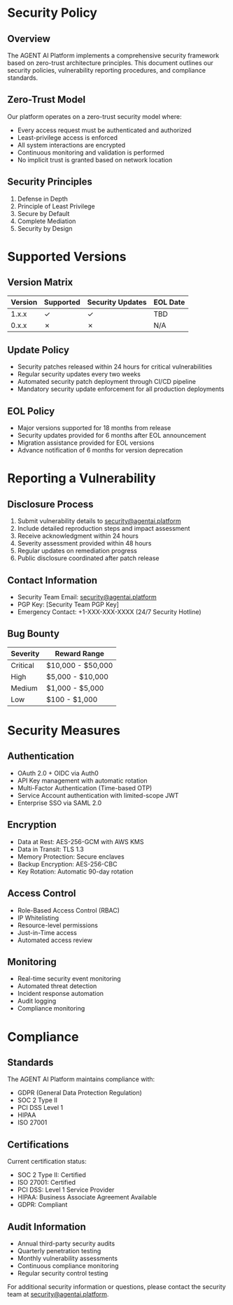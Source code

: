 # Security Policy

## Overview

The AGENT AI Platform implements a comprehensive security framework based on zero-trust architecture principles. This document outlines our security policies, vulnerability reporting procedures, and compliance standards.

## Zero-Trust Model

Our platform operates on a zero-trust security model where:
- Every access request must be authenticated and authorized
- Least-privilege access is enforced
- All system interactions are encrypted
- Continuous monitoring and validation is performed
- No implicit trust is granted based on network location

## Security Principles

1. Defense in Depth
2. Principle of Least Privilege
3. Secure by Default
4. Complete Mediation
5. Security by Design

# Supported Versions

## Version Matrix

| Version | Supported | Security Updates | EOL Date |
|---------|-----------|------------------|-----------|
| 1.x.x   | ✓         | ✓               | TBD       |
| 0.x.x   | ✗         | ✗               | N/A       |

## Update Policy

- Security patches released within 24 hours for critical vulnerabilities
- Regular security updates every two weeks
- Automated security patch deployment through CI/CD pipeline
- Mandatory security update enforcement for all production deployments

## EOL Policy

- Major versions supported for 18 months from release
- Security updates provided for 6 months after EOL announcement
- Migration assistance provided for EOL versions
- Advance notification of 6 months for version deprecation

# Reporting a Vulnerability

## Disclosure Process

1. Submit vulnerability details to security@agentai.platform
2. Include detailed reproduction steps and impact assessment
3. Receive acknowledgment within 24 hours
4. Severity assessment provided within 48 hours
5. Regular updates on remediation progress
6. Public disclosure coordinated after patch release

## Contact Information

- Security Team Email: security@agentai.platform
- PGP Key: [Security Team PGP Key]
- Emergency Contact: +1-XXX-XXX-XXXX (24/7 Security Hotline)

## Bug Bounty

| Severity | Reward Range |
|----------|--------------|
| Critical | $10,000 - $50,000 |
| High     | $5,000 - $10,000 |
| Medium   | $1,000 - $5,000 |
| Low      | $100 - $1,000 |

# Security Measures

## Authentication

- OAuth 2.0 + OIDC via Auth0
- API Key management with automatic rotation
- Multi-Factor Authentication (Time-based OTP)
- Service Account authentication with limited-scope JWT
- Enterprise SSO via SAML 2.0

## Encryption

- Data at Rest: AES-256-GCM with AWS KMS
- Data in Transit: TLS 1.3
- Memory Protection: Secure enclaves
- Backup Encryption: AES-256-CBC
- Key Rotation: Automatic 90-day rotation

## Access Control

- Role-Based Access Control (RBAC)
- IP Whitelisting
- Resource-level permissions
- Just-in-Time access
- Automated access review

## Monitoring

- Real-time security event monitoring
- Automated threat detection
- Incident response automation
- Audit logging
- Compliance monitoring

# Compliance

## Standards

The AGENT AI Platform maintains compliance with:

- GDPR (General Data Protection Regulation)
- SOC 2 Type II
- PCI DSS Level 1
- HIPAA
- ISO 27001

## Certifications

Current certification status:
- SOC 2 Type II: Certified
- ISO 27001: Certified
- PCI DSS: Level 1 Service Provider
- HIPAA: Business Associate Agreement Available
- GDPR: Compliant

## Audit Information

- Annual third-party security audits
- Quarterly penetration testing
- Monthly vulnerability assessments
- Continuous compliance monitoring
- Regular security control testing

For additional security information or questions, please contact the security team at security@agentai.platform.